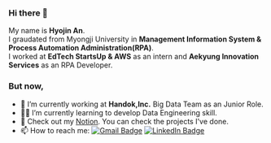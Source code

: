 ### Hi there 👋

My name is **Hyojin An**.   
I graudated from Myongji University in **Management Information System & Process Automation Administration(RPA)**.   
I worked at **EdTech StartsUp & AWS** as an intern and **Aekyung Innovation Services** as an RPA Developer. 

### But now, 
- 🔭 I’m currently working at **Handok,Inc.** Big Data Team as an Junior Role. 
- :woman_technologist: I’m currently learning to develop Data Engineering skill.
- 💬 Check out my [Notion](https://www.notion.so/hyojinan/Hi-My-name-is-Hyojin-An-590908177d694699a3b58eb33348211b). You can check the projects I've done. 
- 📫 How to reach me: [![Gmail Badge](https://img.shields.io/badge/Gmail-d14836?style=flat-squar&logo=Gmail&logoColor=white&link=mailto:hyojinan.apply@gmail.com)](mailto:hyojinan.apply@gmail.com) [![LinkedIn Badge](https://img.shields.io/badge/LinkedIn-0071C5?style=flat-squar&logo=LinkedIn&logoColor=white)](https://www.linkedin.com/in/hyojinan/)

